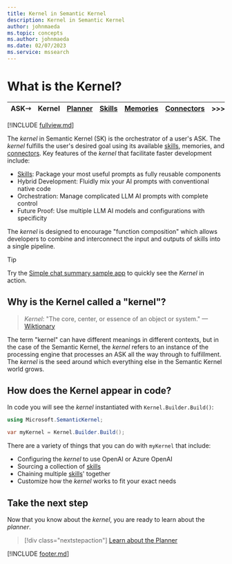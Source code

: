 ```yaml
---
title: Kernel in Semantic Kernel
description: Kernel in Semantic Kernel
author: johnmaeda
ms.topic: concepts
ms.author: johnmaeda
ms.date: 02/07/2023
ms.service: mssearch
---
```

# What is the Kernel?

| ASK⇾ | Kernel | [Planner](/semantic-kernel/concepts-sk/Planner) | [Skills](/semantic-kernel/concepts-sk/skills)| [Memories](/semantic-kernel/concepts-sk/memories) |[Connectors](/semantic-kernel/concepts-sk/Connectors) | >>>|  ⇾GET | 
|---|---|---|---|---|---|---|---|

[!INCLUDE [fullview.md](../includes/fullview.md)]

The _kernel_ in Semantic Kernel (SK) is the orchestrator of a user's ASK. The _kernel_ fulfills the user's desired goal using its available [skills](/semantic-kernel/concepts-sk/skills), memories, and [connectors](/semantic-kernel/concepts-sk/connectors). Key features of the _kernel_ that facilitate faster development include:

* [Skills](/semantic-kernel/concepts-sk/skills): Package your most useful prompts as fully reusable components
* Hybrid Development: Fluidly mix your AI prompts with conventional native code
* Orchestration: Manage complicated LLM AI prompts with complete control
* Future Proof: Use multiple LLM AI models and configurations with specificity

The _kernel_ is designed to encourage "function composition" which allows developers to combine and interconnect the input and outputs of skills into a single pipeline.

> [!TIP]
> Try the [Simple chat summary sample app](/semantic-kernel/samples/simplechatsummary) to quickly see the _Kernel_ in action.

## Why is the Kernel called a "kernel"?

> _Kernel_: "The core, center, or essence of an object or system." —[Wiktionary](/semantic-kernel/support/bibliography#kernel)

The term "kernel" can have different meanings in different contexts, but in the case of the Semantic Kernel, the _kernel_ refers to an instance of the processing engine that processes an ASK all the way through to fulfillment. The _kernel_ is the seed around which everything else in the Semantic Kernel world grows.

## How does the Kernel appear in code?

In code you will see the _kernel_ instantiated with `Kernel.Builder.Build()`:

```csharp
using Microsoft.SemanticKernel;

var myKernel = Kernel.Builder.Build();
```

There are a variety of things that you can do with `myKernel` that include:

* Configuring the _kernel_ to use OpenAI or Azure OpenAI
* Sourcing a collection of [skills](/semantic-kernel/concepts-sk/skills)
* Chaining multiple [skills](/semantic-kernel/concepts-sk/skills)' together
* Customize how the _kernel_ works to fit your exact needs

## Take the next step

Now that you know about the _kernel_, you are ready to learn about the _planner_.

> [!div class="nextstepaction"]
> [Learn about the Planner](/semantic-kernel/concepts-sk/planner)

[!INCLUDE [footer.md](../includes/footer.md)]
